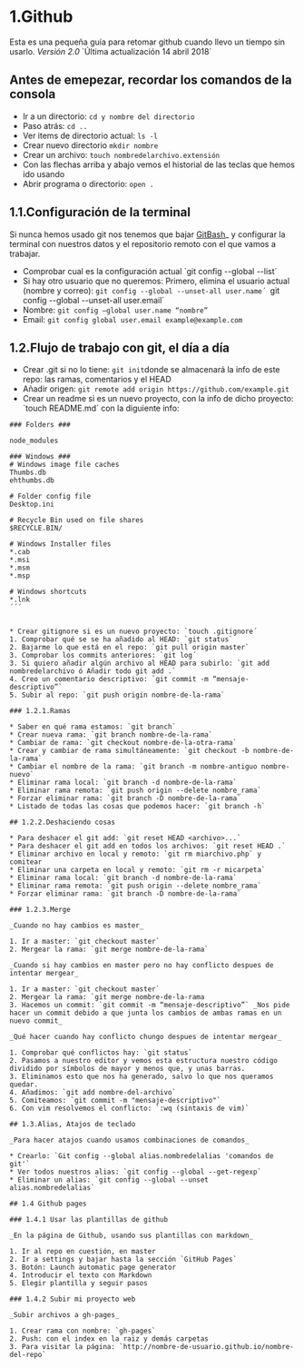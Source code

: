 # 1.Github

Esta es una pequeña guía para retomar github cuando llevo un tiempo sin usarlo.
_Versión 2.0_ `Última actualización 14 abril 2018´

## Antes de emepezar, recordar los comandos de la consola

* Ir a un directorio: `cd y nombre del directorio`
* Paso atrás: `cd ..`
* Ver items de directorio actual: `ls -l`
* Crear nuevo directorio `mkdir nombre`
* Crear un archivo: `touch nombredelarchivo.extensión`
* Con las flechas arriba y abajo vemos el historial de las teclas que hemos ido usando
* Abrir programa o directorio: `open .`

## 1.1.Configuración de la terminal

Si nunca hemos usado git nos tenemos que bajar [GitBash](https://git-scm.com/)_ y configurar la terminal con nuestros datos y el repositorio remoto con el que vamos a trabajar.

* Comprobar cual es la configuración actual `git config --global --list´
* Si hay otro usuario que no queremos: Primero, elimina el usuario actual (nombre y correo): `git config --global --unset-all user.name´ `git config --global --unset-all user.email´
* Nombre: `git config –global user.name “nombre”`
* Email: `git config global user.email example@example.com`

## 1.2.Flujo de trabajo con git, el día a día

* Crear .git si no lo tiene: `git init`donde se almacenará la info de este repo: las ramas, comentarios y el HEAD
* Añadir origen: `git remote add origin https://github.com/example.git`
* Crear un readme si es un nuevo proyecto, con la info de dicho proyecto: `touch README.md´ con la diguiente info:

```
### Folders ###

node_modules

### Windows ###
# Windows image file caches
Thumbs.db
ehthumbs.db

# Folder config file
Desktop.ini

# Recycle Bin used on file shares
$RECYCLE.BIN/

# Windows Installer files
*.cab
*.msi
*.msm
*.msp

# Windows shortcuts
*.lnk 
´´´


* Crear gitignore si es un nuevo proyecto: `touch .gitignore´
1. Comprobar qué se se ha añadido al HEAD: `git status`
2. Bajarme lo que está en el repo: `git pull origin master`
3. Comprobar los commits anteriores: `git log´
3. Si quiero añadir algún archivo al HEAD para subirlo: `git add nombredelarchivo ó Añadir todo git add .`
4. Creo un comentario descriptivo: `git commit -m “mensaje-descriptivo”`
5. Subir al repo: `git push origin nombre-de-la-rama`

### 1.2.1.Ramas

* Saber en qué rama estamos: `git branch`
* Crear nueva rama: `git branch nombre-de-la-rama`
* Cambiar de rama: `git checkout nombre-de-la-otra-rama`
* Crear y cambiar de rama simultáneamente: `git checkout -b nombre-de-la-rama`
* Cambiar el nombre de la rama: `git branch -m nombre-antiguo nombre-nuevo`
* Eliminar rama local: `git branch -d nombre-de-la-rama`
* Eliminar rama remota: `git push origin --delete nombre_rama`
* Forzar eliminar rama: `git branch -D nombre-de-la-rama`
* Listado de todas las cosas que podemos hacer: `git branch -h`

## 1.2.2.Deshaciendo cosas

* Para deshacer el git add: `git reset HEAD <archivo>...`
* Para deshacer el git add en todos los archivos: `git reset HEAD .`
* Eliminar archivo en local y remoto: `git rm miarchivo.php` y comitear
* Eliminar una carpeta en local y remoto: `git rm -r micarpeta`
* Eliminar rama local: `git branch -d nombre-de-la-rama`
* Eliminar rama remota: `git push origin --delete nombre_rama`
* Forzar eliminar rama: `git branch -D nombre-de-la-rama`

### 1.2.3.Merge

_Cuando no hay cambios es master_

1. Ir a master: `git checkout master`
2. Mergear la rama: `git merge nombre-de-la-rama`

_Cuando si hay cambios en master pero no hay conflicto despues de intentar mergear_

1. Ir a master: `git checkout master`
2. Mergear la rama: `git merge nombre-de-la-rama
3. Hacemos un commit: `git commit -m “mensaje-descriptivo”` _Nos pide hacer un commit debido a que junta los cambios de ambas ramas en un nuevo commit_

_Qué hacer cuando hay conflicto chungo despues de intentar mergear_

1. Comprobar qué conflictos hay: `git status`
2. Pasamos a nuestro editor y vemos esta estructura nuestro código dividido por símbolos de mayor y menos que, y unas barras.
3. Eliminamos esto que nos ha generado, salvo lo que nos queramos quedar.
4. Añadimos: `git add nombre-del-archivo`
5. Comiteamos: `git commit -m "mensaje-descriptivo"`
6. Con vim resolvemos el conflicto: `:wq (sintaxis de vim)`

## 1.3.Alias, Atajos de teclado

_Para hacer atajos cuando usamos combinaciones de comandos_

* Crearlo: `Git config --global alias.nombredelalias 'comandos de git'`
* Ver todos nuestros alias: `git config --global --get-regexp`
* Eliminar un alias: `git config --global --unset alias.nombredelalias`

## 1.4 Github pages

### 1.4.1 Usar las plantillas de github

_En la página de Github, usando sus plantillas con markdown_

1. Ir al repo en cuestión, en master
2. Ir a settings y bajar hasta la sección `GitHub Pages`
3. Botón: Launch automatic page generator
4. Introducir el texto con Markdown
5. Elegir plantilla y seguir pasos

### 1.4.2 Subir mi proyecto web

_Subir archivos a gh-pages_

1. Crear rama con nombre: `gh-pages`
2. Push: con el index en la raiz y demás carpetas
3. Para visitar la página: `http://nombre-de-usuario.github.io/nombre-del-repo`